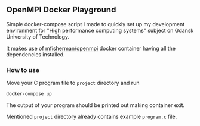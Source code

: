## OpenMPI Docker Playground

Simple docker-compose script I made to quickly set up my development environment for "High performance computing systems" subject on Gdansk University of Technology.

It makes use of <a href="https://hub.docker.com/r/mfisherman/openmpi">mfisherman/openmpi</a> docker container having all the dependencies installed.

### How to use

Move your C program file to `project` directory and run

```sh
docker-compose up
```

The output of your program should be printed out making container exit. 

Mentioned `project` directory already contains example `program.c` file.
